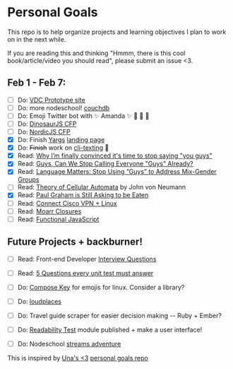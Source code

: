 # Personal Goals

This repo is to help organize projects and learning objectives I plan to work on in the next while.

If you are reading this and thinking "Hmmm, there is this cool book/article/video you should read", please submit an issue <3. 

## Feb 1 - Feb 7:
- [ ] Do: [VDC Prototype site](https://github.com/lrlna/vdc-visualization)
- [ ] Do: more nodeschool! [couchdb](https://github.com/robertkowalski/learnyoucouchdb)
- [ ] Do: Emoji Twitter bot with :sparkles: Amanda :sparkles: :information_desk_person: :tada: :star2:
- [ ] Do: [DinosaurJS CFP](http://speak.dinosaurjs.org/events/dinosaurjs-2016)
- [ ] Do: [NordicJS CFP](https://nordicjs-cfp.confetti.events/rsvp)
- [x] Do: Finish [Yargs](https://github.com/bcoe/yargs) [landing page](https://github.com/yargs/yargs.github.io)
- [x] Do: ~~Finish~~ work on [cli-texting](https://github.com/lrlna/cli-texting) :nail_care:
- [x] Read: [Why I’m finally convinced it's time to stop saying "you guys"](http://www.vox.com/2015/6/11/8761227/you-guys-sexism-language)
- [x] Read: [Guys, Can We Stop Calling Everyone "Guys" Already?](http://mic.com/articles/115090/guys-can-we-stop-calling-everyone-guys-already#.vPQYkyn88)
- [x] Read: [Language Matters: Stop Using “Guys” to Address Mix-Gender Groups](https://subfictional.com/2012/07/02/language-matters-stop-using-guys-to-address-mix-gender-groups/)
- [ ] Read: [Theory of Cellular Automata](http://cba.mit.edu/events/03.11.ASE/docs/VonNeumann.pdf) by John von Neumann 
- [x] Read: [Paul Graham is Still Asking to be Eaten](https://medium.com/@girlziplocked/paul-graham-is-still-asking-to-be-eaten-5f021c0c0650#.xoskqqa9m)
- [ ] Read: [Connect Cisco VPN + Linux](http://www.humans-enabled.com/2011/12/how-to-connect-to-cisco-systems-vpn.html) 
- [ ] Read: [Moarr Closures](https://medium.com/javascript-scene/master-the-javascript-interview-what-is-a-closure-b2f0d2152b36#.lzipqnat7)
- [ ] Read: [Functional JavaScript](http://almostobsolete.net/talks/functionaljs/#1)

## Future Projects + backburner! 

- [ ] Read: Front-end Developer [Interview Questions](https://github.com/h5bp/Front-end-Developer-Interview-Questions)
- [ ] Read: [5 Questions every unit test must answer](https://medium.com/javascript-scene/what-every-unit-test-needs-f6cd34d9836d#.l3fulg470)
- [ ] Do: [Compose Key](https://help.ubuntu.com/community/ComposeKey) for emojis for linux. Consider a library?
- [ ] Do: [loudplaces](https://github.com/soundboards/loudplaces)
- [ ] Do: Travel guide scraper for easier decision making -- Ruby + Ember?
- [ ] Do: [Readability Test](https://github.com/lrlna/readability-test) module published + make a user interface!
- [ ] Do: Nodeschool [streams adventure](https://github.com/substack/stream-adventure)


This is inspired by [Una's <3](https://twitter.com/Una) [personal goals repo](https://github.com/una/personal-goals)


